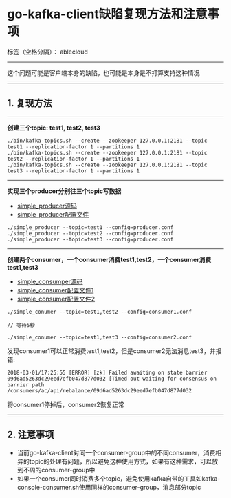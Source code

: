 ﻿# go-kafka-client缺陷复现方法和注意事项

标签（空格分隔）： ablecloud

---

这个问题可能是客户端本身的缺陷，也可能是本身是不打算支持这种情况

---

## 1. 复现方法

---

**创建三个topic: test1, test2, test3**

```
./bin/kafka-topics.sh --create --zookeeper 127.0.0.1:2181 --topic test1 --replication-factor 1 --partitions 1
./bin/kafka-topics.sh --create --zookeeper 127.0.0.1:2181 --topic test2 --replication-factor 1 --partitions 1
./bin/kafka-topics.sh --create --zookeeper 127.0.0.1:2181 --topic test3 --replication-factor 1 --partitions 1
```

---

**实现三个producer分别往三个topic写数据**

* [simple_producer源码](img/simple_producer.go)
* [simple_producer配置文件](img/producer.conf)

```
./simple_producer --topic=test1 --config=producer.conf
./simple_producer --topic=test2 --config=producer.conf
./simple_producer --topic=test3 --config=producer.conf
```

---

**创建两个consumer，一个consumer消费test1,test2，一个consumer消费test1,test3**

* [simple_consumper源码](img/simple_consumer.go)
* [simple_consumer配置文件1](img/consumer1.conf)
* [simple_consumer配置文件2](img/consumer2.conf)

```
./simple_conumer --topic=test1,test2 --config=consumer1.conf

// 等待5秒

./simple_conumer --topic=test1,test3 --config=consumer2.conf
```

发现consumer1可以正常消费test1,test2，但是consumer2无法消息test3，并报错:

```
2018-03-01/17:25:55 [ERROR] [zk] Failed awaiting on state barrier 09d6ad5263dc29eed7efb047d877d032 [Timed out waiting for consensus on barrier path /consumers/ac/api/rebalance/09d6ad5263dc29eed7efb047d877d032
```

将consumer1停掉后，consumer2恢复正常 

---

## 2. 注意事项

* 当前go-kafka-client对同一个consumer-group中的不同consumer，消费相异的topic的处理有问题，所以避免这种使用方式，如果有这种需求，可以放到不周的consumer-group中
* 如果一个consumer同时消费多个topic，避免使用kafka自带的工具如kafka-console-consumer.sh使用同样的consumer-group，消息部分topic
